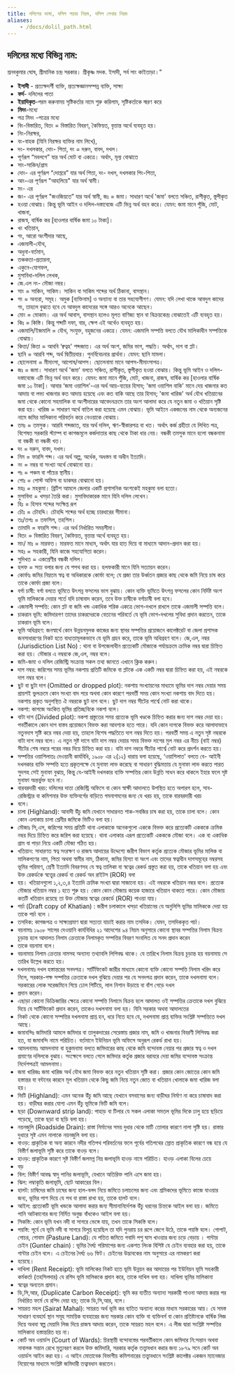 ```yaml
---
title: দলিলের ভাষা, দলিল পড়ার নিয়ম, দলিল লেখার নিয়ম
aliases:
    - /docs/dolil_path.html
---
```

 
## দলিলের মধ্যে বিভিন্ন নাম:
শ্রনবকুমার ঘোষ, শ্রীমানিক চন্দ্র সরকার। 
শ্রীকৃষ্ণ মদক. ইসাদী, সর্ব সাং কাইতাড়া।"

 - **ইসাদী** - প্রত্যক্ষদর্শী ব্যক্তি, প্রত্যক্ষজ্ঞানসম্পন্ন ব্যক্তি, সাক্ষ্য
 - **ফর্দ**- দলিলের পাতা
 - **ইয়াদিকৃত**-পরম করুনাময় সৃষ্টিকর্তার নামে শুরু করিলাম, সৃষ্টিকর্তাকে স্মরণ করে
 - **মিদং**-মধ্যে
 - পত্র মিদং -পত্রের মধ্যে
 - বিং-বিস্তারিত, বিতং = বিস্তারিত বিবরণ, কৈফিয়ত, বৃত্তান্ত অর্থে ব্যবহৃত হয়।
 - নিং-নিরক্ষর,
 - বং-বাহক (যিনি নিরক্ষর ব্যক্তির নাম লিখে),
 - দং- দখলকার, দোং- পিতা, দং = দরুন, বাবদ, দখল।
 - পূর্ণরূপ “মবলগে” যার অর্থ মোট বা একত্রে। অর্থাৎ, মূল্য বোঝাতে
 - সাং-সাকিন/গ্রাম
 - দোং- এর পূর্ণরূপ “দোপ্তরে” যার অর্থ পিতা, দং- দখল, দখলকার পিং-পিতা,
 - আং-এর পূর্ণরূপ "আহলিয়ে" যার অর্থ স্বামী।
 - মং- এর
 - জং- এর পূর্ণরূপ "জওজিয়তে” যার অর্থ স্বামী, জঃ = জমা। সাধারণ অর্থে 'জমা' বলতে সঞ্চিত, রাশীকৃত, স্তূপীকৃত
 - হওয়া বোঝায়। কিন্তু ভূমি আইন ও দলিল-দস্তাবেজে এটি ভিন্ন অর্থ বহন করে। যেমন: জমা মানে পুঁজি, মোট, খাজনা,
 - রাজস্ব, বার্ষিক কর [হাওলার বার্ষিক জমা ১০ টাকা]।
 - খং খতিয়ান,
 - গং, আরো অংশীদার আছে,
 - এজমালী-যৌথ,
 - অধুনা-বর্তমান,
 - তঞ্চকতা-প্রতারনা,
 - একুনে-যোগফল, 
 - মুসাবিধা-দলিল লেখক, 
 - জে.এল নং- মৌজা নম্বর। 
 - সাং = সাকিন, সাকিম। সাকিন বা সাকিম শব্দের অর্থ ঠিকানা, বাসস্থান। 
 - গং = অন্যরা, সমূহ। অমুক [ব্যক্তিনাম] ও অন্যান্য বা তার সহযোগীগণ। যেমন: যদি লেখা থাকে আবদুল কাদের গং, তাহলে বুঝতে হবে যে আবদুল কাদেরের সঙ্গে আরও অনেকে আছেন। 
 - মোং = মোকাম। এর অর্থ আবাস, বাসস্থান হলেও মূলত বাণিজ্য স্থান বা বিক্রয়কেন্দ্র বোঝাতেই এটি ব্যবহৃত হয়। 
 - কিঃ = কিস্তি। কিন্তু শব্দটি দফা, বার, ক্ষেপ এই অর্থেও ব্যবহৃত হয়। 
 - এজমালি/ইজমালি = যৌথ, সংযুক্ত, বহুজনের একত্রে। যেমন: এজমালি সম্পত্তি বলতে যৌথ মালিকাধীন সম্পত্তিকে বোঝায়।
 - কিত্তা/ কিতা = আববি ‘ক্বত্বহ' শব্দজাত। এর অর্থ অংশ, জমির ভাগ, পদ্ধতি। অর্থাৎ, দাগ বা প্লট।
 - ছানি = আরবি শব্দ, অর্থ দ্বিতীয়বার। পুনর্বিবেচনার প্রার্থনা। যেমন: ছানি মামলা। 
 - ছোলেনামা = মীমাংসা, আপোষ/আপস। ছোলেনামা মানে আপস-মীমাংসাপত্র।
 - জঃ = জমা। সাধারণ অর্থে 'জমা' বলতে সঞ্চিত, রাশীকৃত, স্তূপীকৃত হওয়া বোঝায়। কিন্তু ভূমি আইন ও দলিল- দস্তাবেজে এটি ভিন্ন অর্থ বহন করে। যেমন: জমা মানে পুঁজি, মোট, খাজনা, রাজস্ব, বার্ষিক কর [হাওলার বার্ষিক জমা ১০ টাকা]। আবার ‘জমা ওয়াশিল'-এর অর্থ আয়-ব্যয়ের হিসাব; 'জমা ওয়াশিল বাকি' মানে দেয় খাজনার কত আদায় বা লভ্য খাজনার কত আদায় হয়েছে এবং কত বাকি আছে তার হিসাব; 'জমা খারিজ' অর্থ যৌথ খতিয়ানের জমা থেকে কোনো সহমালিক বা অংশীদারের আবেদনক্রমে তার অংশ আলাদা করে যে নতুন জমা ও খতিয়ান সৃষ্টি করা হয়। খারিজ = সাধারণ অর্থে বাতিল করা হয়েছে এমন বোঝায়। ভূমি আইনে একজনের নাম থেকে অন্যজনের নামে জমির মালিকানা পরিবর্তন করে নেওয়াকে বোঝায়।
 - তমঃ = তমসুক। আরবি শব্দজাত, যার অর্থ দলিল, ঋণ-স্বীকারপত্র বা খত। অর্থাৎ কর্জ গ্রহীতা যে লিখিত পত্র, বিশেষত সরকারি স্ট্যাম্প বা কাগজমূলে কর্জদাতার কাছ থেকে টাকা ধার নেয়। বন্ধকী তমসুক মানে হলো বন্ধকনামা বা বন্ধকী বা বন্ধকী খত।
 - দং = দরুন, বাবদ, দখল।
 - নিম = ফারসি শব্দ। এর অর্থ অল্প, অর্ধেক, অধস্তন বা অধীন ইত্যাদি।
 - নং = নম্বর বা সংখ্যা অর্থে বোঝানো হয়।
 - পঃ = পঞ্চম বা পাঁচের স্থানীয়।
 - পোঃ = পোস্ট অফিস বা ডাকঘর বোঝানো হয়।
 - মহঃ = মহকুমা। ব্রিটিশ আমলে জেলার একটি প্রশাসনিক অংশকেই মহকুমা বলা হতো।
 - মুসাবিদা = খসড়া তৈরি করা। মুসাবিদাকারক মানে যিনি দলিল লেখেন।
 - হিঃ = হিসাব শব্দের সংক্ষিপ্ত রূপ
 - চৌঃ = চৌহদ্দি। চৌহদ্দি শব্দের অর্থ হচ্ছে চারধারের সীমানা।
 - তঃ/তপঃ = তফসিল, তহশিল।
 - তামাদি = ফারসি শব্দ। এর অর্থ নির্ধারিত সময়সীমা।
 - বিতং = বিস্তারিত বিবরণ, কৈফিয়ত, বৃত্তান্ত অর্থে ব্যবহূত হয়।
 - মাং/ মাঃ = মারফত। মারফত মানে মাধ্যম, অর্থাৎ যার হাত দিয়ে বা মাধ্যমে আদান-প্রদান করা হয়।
 - সহঃ = সহকারী, যিনি কাজে সহযোগিতা করেন।
 - সুদিখত = একশ্রেণীর বন্ধকী দলিল।
 - হলফ = সত্য বলার জন্য যে শপথ করা হয়। হলফকারী মানে যিনি সত্যায়ন করেন।
 - কোর্ফাঃ জমির নিম্নতম স্বত্ব বা অধিকারকে কোর্ফা বলে; যে প্রজা তার উর্ধ্বতন প্রজার কাছ থেকে জমি নিয়ে চাষ করে তাকে কোর্ফা প্রজা বলে।
 - বর্গা চাষী: বর্গা বলতে ভূমিতে উৎপন্ন ফসলের ভাগ বুঝায়। কোন ব্যক্তি ভূমিতে উৎপন্ন ফসলের কোন নির্দিষ্ট অংশ ভূমি মালিককে দেয়ার শর্তে যদি চাষাবাদ করেন, তবে উক্ত চাষীকে বর্গাচাষী বলা হবে।
 - এজমালী সম্পত্তি: কোন প্লট বা জমি খন্ড একাধিক শরিক একত্রে ভোগ-দখলে রাখলে তাকে এজমালী সম্পত্তি বলে।
 - চাকরান ভূমি: জমিদারগণ তাদের চাকরদেরকে বেতনের পরিবর্তে যে ভূমি ভোগ-দখলের সুবিধা প্রদান করতেন, তাকে চাকরান ভূমি বলে।
 - ভূমি অধিগ্রহণ: জনস্বার্থে কোন উন্নয়নমুলক কাজের জন্য স্থাবর সম্পত্তির প্রয়োজনে কালেক্টরেট বা জেলা প্রশাসক জনসাধারণের নিকট হতে বাধ্যতামূলকভাবে যে ভূমি গ্রহন করে, তাকে ভূমি অধিগ্রহণ বলে। জে,এল, নম্বর (Jurisdiction List No) : থানা বা উপজেলাধীন প্রত্যেকটি মৌজাকে পর্যায়ক্রমে ক্রমিক নম্বর দ্বারা চিহ্নিত করা হয়। মৌজার এ নম্বরকে জে,এল, নম্বর বলে।
 - জমি-জমা ও দলিল রেজিস্ট্রি সংক্রান্ত সকল তথ্য জানতে এখানে ক্লিক করুন।
 - দাগ নম্বর: জরিপের সময় ভূমির নকশায় প্রতিটি জমিকে বা প্লটকে এক একটি নম্বর দ্বারা চিহ্নিত করা হয়, এই নম্বরকে দাগ নম্বর বলে।
 - ছুট বা ছুটা দাগ (Omitted or dropped plot): নকশায় সংখ্যায়নের মাধ্যমে ভূমির দাগ নম্বর দেয়ার সময় প্রায়শই ভুলক্রমে কোন সংখ্যা বাদ পরে অথবা কোন কারণে পরবর্তী সময় কোন সংখ্যা নকশায় বাদ দিতে হয়। নকশায় প্রকৃত অনুপস্থিত ঐ নম্বরকে ছুট দাগ বলে। ছুট দাগ নম্বর সীটের পার্শ্বে নোট করা থাকে।
 - নকশা: কাগজে অংকিত ভূমির প্রতিচ্ছবিকে নকশা বলে।
 - বাটা দাগ (Divided plot): নকশা প্রস্তুতের সময় প্রত্যেক ভূমি খণ্ডকে চিহ্নিত করার জন্য দাগ নম্বর দেয়া হয়। পবর্তীকালে কোন দাগ বাস্তব প্রয়োজনে বিভক্ত করা আবশ্যক হতে পারে। যদি কোন দাগকে বিভক্ত করে আলাদাভাবে নতুনদাগ সৃষ্টি করে নম্বর দেয়া হয়, তাহলে বিশেষ পদ্ধতিতে দাগ নম্বর দিতে হয়। পরবর্তী সময় এ নতুন সৃষ্ট নম্বরকে বাটা দাগ নম্বর বলে। এ নতুন সৃষ্ট দাগে বাটা দাগ নম্বর দেয়ার সময় বিভক্ত দাগের মুল নম্বর এর নীচে (বাই নম্বর) সীটের শেষ নম্বরে পরের নম্বর দিয়ে চিহ্নিত করা হয়। বাটা দাগ নম্বরে সীটের পার্শ্বে নোট করে প্রদর্শন করতে হয়।
 - সম্পত্তির ওয়াশিলাতঃ দেওয়ানী কার্যবিধি, ১৯০৮ এর ২(১২) ধারায় বলা হয়েছে, ‘ওয়াশিলাত' বলতে বে- আইনী দখলকার ব্যক্তি সম্পত্তি হতে প্রকৃতপক্ষে যে মুনাফা লাভ করেছে বা সাধারণ বুদ্ধিমত্তায় যে মুনাফা লাভ করতে পারত সুদসহ সেই মুনাফা বুঝায়, কিন্তু বে-আইনী দখলকার ব্যক্তি সম্পত্তির কোন উন্নতি সাধন করে থাকলে ইহার ফলে সৃষ্ট মুনাফা অন্তর্ভুক্ত হবে না।
 - বারবরদারী খরচ: দলিলের দাতা রেজিস্ট্রি অফিসে বা কোন স্বাক্ষী আদালতে উপস্থিত হতে অপারগ হলে, সাব-রেজিস্ট্রার বা কমিশনার উক্ত ব্যক্তিবর্গের বাড়িতে গমনাগমনের জন্য যে খরচ হয়, তাকে বারবরদারী খরচ
 - বলে।
 - চালা (Highland): আবাদী উঁচু জমি যেখানে সাধারনত শাক-সবজির চাষ করা হয়, তাকে চালা বলে। কোন কোন এলাকায় চালা শ্রেনীর জমিকে ভিটিও বলা হয়।
 - মৌজাঃ সি,এস, জরিপের সময় প্রতিটি থানা এলাকাকে অনেকগুলো এককে বিভক্ত করে প্রত্যেকটি একককে ক্রমিক নম্বর দিয়ে চিহ্নিত করে জরিপ করা হয়েছে। থানা এলাকার এরূপ প্রত্যেকটি একককে মৌজা বলে। এক বা একাধিক গ্রাম বা পাড়া নিয়ে একটি মৌজা গঠিত হয়।
 - খতিয়ান: সাধারণত স্বত্ব সংরক্ষণ ও রাজস্ব আদায়ের উদ্দেশ্যে জরীপ বিভাগ কর্তৃক প্রত্যেক মৌজার ভূমির মালিক বা মালিকগণের নাম, পিতা অথবা স্বামীর নাম, ঠিকানা, জমির হিস্যা বা অংশ এবং তাদের স্বত্বাধীন দাগসমূহের নম্বরসহ ভূমির পরিমাণ, শ্রেণী ইত্যাদি বিবরণসহ যে স্বত্ব তালিকা বা স্বত্বের রেকর্ড প্রস্তুত করা হয়, তাকে খতিয়ান বলা হয় এবং উক্ত রেকর্ডকে স্বত্ত্বের রেকর্ড বা রেকর্ড অব রাইটস (ROR) বলা
 - হয়। খতিয়ানগুলো ১,২,৩,৪ ইত্যাদি ক্রমিক সংখ্যা দ্বারা সাজানো হয়। এই নম্বরকে খতিয়ান নম্বর বলে। প্রত্যেক মৌজার খতিয়ান নম্বর ১ হতে শুরু হয়। কোন কোন মৌজায় কয়েক হাজারে খতিয়ান থাকতে পারে। কোন মৌজায় কতটি খতিয়ান রয়েছে তা উক্ত মৌজার স্বত্বের রেকর্ডে (ROR) পাওয়া যায়।
 - পর্চা (Draft copy of Khatian) : জরীপ চলাকালে খসড়া খতিয়ানের যে অনুলিপি ভূমির মালিককে দেয়া হয় তাকে পর্চা বলে ।
 - তসদিক: কাগজপত্র ও সাক্ষ্যপ্রমাণ দ্বারা সত্যতা যাচাই করার নাম তসদিক। যেমন, তসদিককৃত পর্চা।
 - বয়নামাঃ ১৯০৮ সালের দেওয়ানি কার্যবিধির ২১ আদেশের ৯৪ নিয়ম অনুসারে কোনো স্থাবর সম্পত্তির নিলাম বিক্রয় চূড়ান্ত হলে আদালত নিলাম ক্রেতাকে নিলামকৃত সম্পত্তির বিবরণ সংবলিত যে সনদ প্রদান করেন
 - তাকে বয়নামা বলে ৷
 - বয়নামায় নিলাম ক্রেতার নামসহ অন্যান্য তথ্যাবলি লিপিবদ্ধ থাকে। যে তারিখে নিলাম বিক্রয় চূড়ান্ত হয় বয়নামায় সে তারিখ উল্লেখ করতে হয়।
 - দখলনামাঃ দখল হস্তান্তরের সনদপত্র। সার্টিফিকেট জারীর মাধ্যমে কোনো ব্যক্তি কোনো সম্পত্তি নিলাম খরিদ করে নিলে, সরকার-পক্ষ সম্পত্তির ক্রেতাকে দখল বুঝিয়ে দেয়ার পর যে সনদপত্র প্রদান করেন, তাকে দখলনামা বলে। সরকারের লোক সরেজমিনে গিয়ে ঢোল পিটিয়ে, লাল নিশান উড়ায়ে বা বাঁশ গেড়ে দখল
 - প্রদান করেন।
 - এছাড়া কোনো ডিক্রিজারির ক্ষেত্রে কোনো সম্পত্তি নিলামে বিক্রয় হলে আদালত ওই সম্পত্তির ক্রেতাকে দখল বুঝিয়ে দিয়ে যে সার্টিফিকেট প্রদান করেন, তাকেও দখলনামা বলা হয়। যিনি সরকার অথবা আদালতের
 - নিকট থেকে কোনো সম্পত্তির দখলনামা প্রাপ্ত হন, ধরে নিতে হবে যে, দখলনামা প্রাপ্ত ব্যক্তির সংশ্লিষ্ট সম্পত্তিতে দখল আছে।
 - জমাবন্দিঃ জমিদারি আমলে জমিদার বা তালুকদারের সেরেস্তায় প্রজার নাম, জমি ও খাজনার বিবরণী লিপিবদ্ধ করা হত, যা জমাবন্দি নামে পরিচিত। বর্তমানে ইউনিয়ন ভূমি অফিসে অনুরূপ রেকর্ড রাখা হয়।
 - আমলনামাঃ আমলনামা বা হুকুমনামা বলতে জমিদারের কাছ থেকে জমি বন্দোবস্ত নেয়ার পর প্রজার স্বত্ব ও দখল প্রমাণের দলিলকে বুঝায়। সংক্ষেপে বলতে গেলে জমিদার কর্তৃক প্রজার বরাবরে দেয়া জমির বন্দোবস্ত সংক্রান্ত নির্দেশপত্রই আমলনামা।
 - জমা খারিজঃ জমা খারিজ অর্থ যৌথ জমা বিভক্ত করে নতুন খতিয়ান সৃষ্টি করা। প্রজার কোন জোতের কোন জমি হস্তান্তর বা বন্টনের কারনে মূল খতিয়ান থেকে কিছু জমি নিয়ে নতুন জোত বা খতিয়ান খোলাকে জমা খারিজ বলা হয়।
 - ভিটি (Highland): এমন অনেক উঁচু জমি আছে যেখানে বসবাসের জন্য বাড়ীঘর নির্মাণ না করে চাষাবাদ করা হয়। বাড়ীঘর করার যোগ্য এমন উঁচু ভূমিকে ভিটি জমি বলে।
 - ছড়া (Downward strip land): পাহাড় বা টিলার যে সকল এলাকা সমতল ভূমির দিকে ঢালু হয়ে ছড়িয়ে পড়েছে, তাকে ছড়া বা ছড়ি বলা হয়।
 - নয়নজুলি (Roadside Drain): রাস্তা নির্মানের সময় দুধার থেকে মাটি তোলার কারণে নালা সৃষ্টি হয়। রাস্তার দুধারে সৃষ্ট এমন নালাকে নয়নজুলি বলা হয়।
 - বাওড়: প্রাকৃতিক বা অন্য কারনে নদীর গতিপথ পরিবর্তনের ফলে পূর্বের গতিপথের স্রোত প্রাকৃতিক কারণে বন্ধ হয়ে যে বিস্তীর্ণ জলাভূমি সৃষ্টি করে তাকে বাওড় বলে।
 - হাওড়: প্রাকৃতিক কারণে সৃষ্ট বিস্তীর্ণ জলমগ্ন নিম্ন জলাভূমি হাওড় নামে পরিচিত। হাওড় এলাকা বিলের চেয়ে
 - বড়
 - বিল: বিস্তীর্ণ আবদ্ধ স্বাদু পানির জলাভূমি, যেখানে অতিরিক্ত পানি এসে জমা হয়।
 - ঝিল: লম্বাকৃতি জলাভূমি, ছোট আকারের বিল।
 - হালট: চাষিদের জমি চাষের জন্য হাল-বলদ নিয়ে জমিতে চলাচলের জন্য এবং শ্রমিকদের ভূমিতে কাজে যাওয়ার জন্য, ভূমির পাশ দিয়ে যে পথ বা রাস্তা রাখা হয়, তাকে হালট বলে।
 - আইল: প্রত্যেকটি ভূমি খন্ডকে আলাদা করার জন্য সীমানানির্দেশক উঁচু ধরনের চিহ্নকে আইল বলা হয়। জমিতে পানি আটকানোর জন্য নির্মিত অনুচ্চ বাঁধকেও আইল বলা হয়।
 - সিকস্তি: কোন ভূমি যখন নদী বা সাগরে ভেঙ্গে যায়, তখন তাকে সিকস্তি বলে।
 - পয়স্তি: পূর্বে যে ভূমি নদী বা সাগরে বিলুপ্ত হয়েছিল তা যদি পুনরায় চর রূপে জেগে উঠে, তাকে পয়স্তি বলে। গোপাট, গোচর, গোবাম (Pasture Land): যে পতিত জমিতে গবাদি পশু ঘাস খাওয়ার জন্য চড়ে বেড়ায় । গান্টার চেইন (Gunter chain) : ভূমির দৈর্ঘ্য পরিমাপের জন্য একশত লিংক বিশিষ্ট যে চেইন ব্যবহার করা হয়, তাকে গান্টার চেইন বলে। এ চেইনের দৈর্ঘ্য ৬৬ ফিট। চেইনের উদ্ভাবকের নাম অনুসারে এর নামকরণ করা
 - হয়েছে।
 - দাখিলা (Rent Receipt): ভূমি মালিকের নিকট হতে ভূমি উন্নয়ন কর আদায়ের পর ইউনিয়ন ভূমি সহকারী কর্মকর্তা (তহসিলদার) যে রশিদ ভূমি মালিককে প্রদান করে, তাকে দাখিল বলা হয়। দাখিলা ভূমির মালিকানা
 - স্বত্বের অন্যতম প্রমান।
 - ডি,সি,আর, (Duplicate Carbon Receipt): ভূমি কর ব্যতীত অন্যান্য সরকারী পাওনা আদায় করার পর নির্ধারিত ফর্মে যে রশিদ দেয়া হয়; তাকে ডি,সি,আর, বলে।
 - সায়রত মহল (Sairat Mahal): সায়রত অর্থ ভূমি কর ব্যতিত অন্যান্য করের মাধ্যম সরকারের আয়। যে সমস্ত সাধারণ ব্যবহার্য স্থান সমূহ সাময়িক ব্যবহারের জন্য সরকার কোন ব্যক্তি বা ব্যক্তিবর্গ বা কোন প্রতিষ্টানকে বার্ষিক লিজ দিয়ে অথবা স্বল্প মেয়াদি লিজ দিয়ে রাজস্ব আদায় করেন, তাকে সায়রত মহল বলে। এ লীজ দ্বারা সংশ্লিষ্ট সম্পত্তির মালিকানা হস্তান্তরিত হয় না।
 - কোর্ট অব ওয়ার্ডস (Court of Wards): চিরস্থায়ী বন্দোবস্তের পরবর্তীকালে কোন জমিদার নি:সন্তান অথবা নাবালক সন্তান রেখে মৃত্যুবরণ করলে উক্ত জমিদারি, সরকার কর্তৃক তত্ত্বাবধান করার জন্য ১৮৭৯ সনে কোর্ট অব ওয়ার্ডস আইন করা হয়। এ আইন মোতাবেক বিভাগীয় কমিশনারের তত্ত্বাবধানে সংশ্লিষ্ট কালেক্টর একজন ম্যানেজার নিয়োগের মাধ্যমে সংশ্লিষ্ট জমিদারী তত্বাবধান করতেন।
